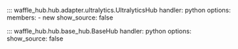 
::: waffle_hub.hub.adapter.ultralytics.UltralyticsHub
    handler: python
    options:
        members:
            - new
        show_source: false

::: waffle_hub.hub.base_hub.BaseHub
    handler: python
    options:
        show_source: false